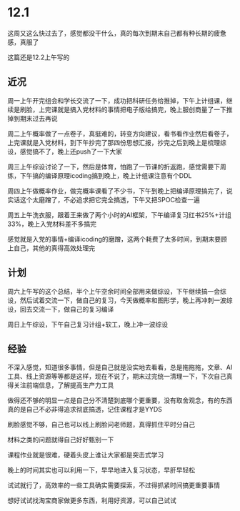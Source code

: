 # 12.1

这周又这么快过去了，感觉都没干什么，真的每次到期末自己都有种长期的疲惫感，真服了

这篇还是12.2上午写的

## 近况

周一上午开完组会和学长交流了一下，成功把科研任务给推掉，下午上计组课，继续是刷脸，上完课就是搞入党材料的事情把电子版给搞完，晚上服创商量了一下推掉到期末过去再说

周二上午概率做了一点卷子，真挺难的，转变方向建议，看书看作业然后看卷子，上完课就是入党材料，到下午抄完了那四份思想汇报，抄完之后到晚上是梳理综设，感觉搞不了，晚上还push了一下大家

周三上午综设讨论了一下，然后是体育，怕跑了一节课的折返跑，感觉需要下周练，下午搞的编译原理icoding搞到晚上，晚上计组课注意有个DDL

周四上午做概率作业，做完概率课看了不少书，下午到晚上把编译原理搞完了，说实话这个太磨蹭了，不必追求把它完全搞透，下午又把SPOC检查一遍

周五上午洗衣服，跟着王来做了两个小时的AI框架，下午编译复习红书25%+计组33%，晚上入党材料差不多搞完

感觉就是入党的事情+编译icoding的磨蹭，这两个耗费了太多时间，到期末要顾上自己，其他的真得高效处理完

## 计划

周六上午写的这个总结，半个上午空余时间全部用来做综设，下午继续搞一会综设，然后试着交流一下，做自己的复习，今天做概率和图形学，晚上再冲刺一波综设，回去交流一下，做自己的复习编译

周日上午综设，下午自己复习计组+软工，晚上冲一波综设

## 经验

不深入感觉，知道很多事情，但是自己就是没实地去看看，总是拖拖拖，文章、AI工具、线上资源等等都是这样，现在不说了，期末过完统一清理一下，下次自己真得关注前端信息，了解提高生产力工具

做得还不够的明显一点是自己分不清楚到底哪个更重要，没有取舍观念，有的东西真的是自己不必非得追求彻底搞透，记住课程才是YYDS

刷脸感觉不够，自己也可以线上刷脸问老师题，真得抓住平时分自己

材料之类的问题就得自己好好甄别一下

课程作业就是很难，硬着头皮上谁让大家都是突击式学习

晚上的时间其实也可以利用一下，早早地进入复习状态，早肝早轻松

试试就行了，高效率的一些工具确实需要探索，不过得抓紧时间搞更重要事情

想好试试找淘宝商家做更多东西，利用好资源，可以自己试试